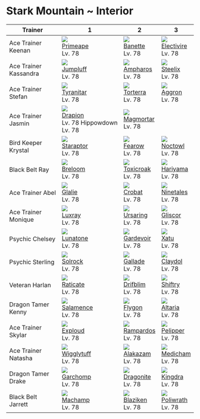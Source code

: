 # Stark Mountain ~ Interior

Trainer               | 1                                                   | 2                                                   | 3                                                   
---                   | ---                                                 | ---                                                 | ---                                                 
Ace Trainer Keenan    | ![][057]<br> [Primeape]<br> Lv. 78                  | ![][354]<br> [Banette]<br> Lv. 78                   | ![][466]<br> [Electivire]<br> Lv. 78                
Ace Trainer Kassandra | ![][189]<br> [Jumpluff]<br> Lv. 78                  | ![][181]<br> [Ampharos]<br> Lv. 78                  | ![][208]<br> [Steelix]<br> Lv. 78                   
Ace Trainer Stefan    | ![][248]<br> [Tyranitar]<br> Lv. 78                 | ![][389]<br> [Torterra]<br> Lv. 78                  | ![][306]<br> [Aggron]<br> Lv. 78                    
Ace Trainer Jasmin    | ![][452]<br> [Drapion]<br> Lv. 78 Hippowdown Lv. 78 | ![][467]<br> [Magmortar]<br> Lv. 78                 
Bird Keeper Krystal   | ![][398]<br> [Staraptor]<br> Lv. 78                 | ![][022]<br> [Fearow]<br> Lv. 78                    | ![][164]<br> [Noctowl]<br> Lv. 78                   
Black Belt Ray        | ![][286]<br> [Breloom]<br> Lv. 78                   | ![][454]<br> [Toxicroak]<br> Lv. 78                 | ![][297]<br> [Hariyama]<br> Lv. 78                  
Ace Trainer Abel      | ![][362]<br> [Glalie]<br> Lv. 78                    | ![][169]<br> [Crobat]<br> Lv. 78                    | ![][038]<br> [Ninetales]<br> Lv. 78                 
Ace Trainer Monique   | ![][405]<br> [Luxray]<br> Lv. 78                    | ![][217]<br> [Ursaring]<br> Lv. 78                  | ![][472]<br> [Gliscor]<br> Lv. 78                   
Psychic Chelsey       | ![][337]<br> [Lunatone]<br> Lv. 78                  | ![][282]<br> [Gardevoir]<br> Lv. 78                 | ![][178]<br> [Xatu]<br> Lv. 78                      
Psychic Sterling      | ![][338]<br> [Solrock]<br> Lv. 78                   | ![][475]<br> [Gallade]<br> Lv. 78                   | ![][344]<br> [Claydol]<br> Lv. 78                   
Veteran Harlan        | ![][020]<br> [Raticate]<br> Lv. 78                  | ![][426]<br> [Drifblim]<br> Lv. 78                  | ![][275]<br> [Shiftry]<br> Lv. 78                   
Dragon Tamer Kenny    | ![][373]<br> [Salamence]<br> Lv. 78                 | ![][330]<br> [Flygon]<br> Lv. 78                    | ![][334]<br> [Altaria]<br> Lv. 78                   
Ace Trainer Skylar    | ![][295]<br> [Exploud]<br> Lv. 78                   | ![][409]<br> [Rampardos]<br> Lv. 78                 | ![][279]<br> [Pelipper]<br> Lv. 78                  
Ace Trainer Natasha   | ![][040]<br> [Wigglytuff]<br> Lv. 78                | ![][065]<br> [Alakazam]<br> Lv. 78                  | ![][308]<br> [Medicham]<br> Lv. 78                  
Dragon Tamer Drake    | ![][445]<br> [Garchomp]<br> Lv. 78                  | ![][149]<br> [Dragonite]<br> Lv. 78                 | ![][230]<br> [Kingdra]<br> Lv. 78                   
Black Belt Jarrett    | ![][068]<br> [Machamp]<br> Lv. 78                   | ![][257]<br> [Blaziken]<br> Lv. 78                  | ![][062]<br> [Poliwrath]<br> Lv. 78                 



[Raticate]: ../../pokemon_changes/020/
[Fearow]: ../../pokemon_changes/022/
[Ninetales]: ../../pokemon_changes/038/
[Wigglytuff]: ../../pokemon_changes/040/
[Primeape]: ../../pokemon_changes/057/
[Poliwrath]: ../../pokemon_changes/062/
[Alakazam]: ../../pokemon_changes/065/
[Machamp]: ../../pokemon_changes/068/
[Dragonite]: ../../pokemon_changes/149/
[Noctowl]: ../../pokemon_changes/164/
[Crobat]: ../../pokemon_changes/169/
[Xatu]: ../../pokemon_changes/178/
[Ampharos]: ../../pokemon_changes/181/
[Jumpluff]: ../../pokemon_changes/189/
[Steelix]: ../../pokemon_changes/208/
[Ursaring]: ../../pokemon_changes/217/
[Kingdra]: ../../pokemon_changes/230/
[Tyranitar]: ../../pokemon_changes/248/
[Blaziken]: ../../pokemon_changes/257/
[Shiftry]: ../../pokemon_changes/275/
[Pelipper]: ../../pokemon_changes/279/
[Gardevoir]: ../../pokemon_changes/282/
[Breloom]: ../../pokemon_changes/286/
[Exploud]: ../../pokemon_changes/295/
[Hariyama]: ../../pokemon_changes/297/
[Aggron]: ../../pokemon_changes/306/
[Medicham]: ../../pokemon_changes/308/
[Flygon]: ../../pokemon_changes/330/
[Altaria]: ../../pokemon_changes/334/
[Lunatone]: ../../pokemon_changes/337/
[Solrock]: ../../pokemon_changes/338/
[Claydol]: ../../pokemon_changes/344/
[Banette]: ../../pokemon_changes/354/
[Glalie]: ../../pokemon_changes/362/
[Salamence]: ../../pokemon_changes/373/
[Torterra]: ../../pokemon_changes/389/
[Staraptor]: ../../pokemon_changes/398/
[Luxray]: ../../pokemon_changes/405/
[Rampardos]: ../../pokemon_changes/409/
[Drifblim]: ../../pokemon_changes/426/
[Garchomp]: ../../pokemon_changes/445/
[Drapion]: ../../pokemon_changes/452/
[Toxicroak]: ../../pokemon_changes/454/
[Electivire]: ../../pokemon_changes/466/
[Magmortar]: ../../pokemon_changes/467/
[Gliscor]: ../../pokemon_changes/472/
[Gallade]: ../../pokemon_changes/475/
[020]: ../img/pokemon/020.png
[022]: ../img/pokemon/022.png
[038]: ../img/pokemon/038.png
[040]: ../img/pokemon/040.png
[057]: ../img/pokemon/057.png
[062]: ../img/pokemon/062.png
[065]: ../img/pokemon/065.png
[068]: ../img/pokemon/068.png
[149]: ../img/pokemon/149.png
[164]: ../img/pokemon/164.png
[169]: ../img/pokemon/169.png
[178]: ../img/pokemon/178.png
[181]: ../img/pokemon/181.png
[189]: ../img/pokemon/189.png
[208]: ../img/pokemon/208.png
[217]: ../img/pokemon/217.png
[230]: ../img/pokemon/230.png
[248]: ../img/pokemon/248.png
[257]: ../img/pokemon/257.png
[275]: ../img/pokemon/275.png
[279]: ../img/pokemon/279.png
[282]: ../img/pokemon/282.png
[286]: ../img/pokemon/286.png
[295]: ../img/pokemon/295.png
[297]: ../img/pokemon/297.png
[306]: ../img/pokemon/306.png
[308]: ../img/pokemon/308.png
[330]: ../img/pokemon/330.png
[334]: ../img/pokemon/334.png
[337]: ../img/pokemon/337.png
[338]: ../img/pokemon/338.png
[344]: ../img/pokemon/344.png
[354]: ../img/pokemon/354.png
[362]: ../img/pokemon/362.png
[373]: ../img/pokemon/373.png
[389]: ../img/pokemon/389.png
[398]: ../img/pokemon/398.png
[405]: ../img/pokemon/405.png
[409]: ../img/pokemon/409.png
[426]: ../img/pokemon/426.png
[445]: ../img/pokemon/445.png
[452]: ../img/pokemon/452.png
[454]: ../img/pokemon/454.png
[466]: ../img/pokemon/466.png
[467]: ../img/pokemon/467.png
[472]: ../img/pokemon/472.png
[475]: ../img/pokemon/475.png

